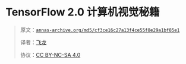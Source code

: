 # TensorFlow 2.0 计算机视觉秘籍

> 原文：[`annas-archive.org/md5/cf3ce16c27a13f4ce55f8e29a1bf85e1`](https://annas-archive.org/md5/cf3ce16c27a13f4ce55f8e29a1bf85e1)
> 
> 译者：[飞龙](https://github.com/wizardforcel)
> 
> 协议：[CC BY-NC-SA 4.0](http://creativecommons.org/licenses/by-nc-sa/4.0/)